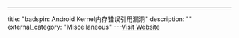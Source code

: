 ---
title: "badspin: Android Kernel内存错误引用漏洞"
description: ""
external_category: "Miscellaneous"
---[Visit Website](https://github.com/0xkol/badspin)

